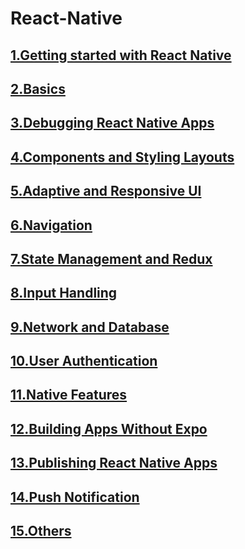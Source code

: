 # React-Native
## [1.Getting started with React Native](https://github.com/sibaprasad12/React-Native/blob/main/UdemyTutorial/ReadMe/1.gettingStarted.md)
## [2.Basics](https://github.com/sibaprasad12/React-Native/blob/main/UdemyTutorial/ReadMe/2.basics.md)
## [3.Debugging React Native Apps](https://github.com/sibaprasad12/React-Native/blob/main/UdemyTutorial/ReadMe/3.debugging.md)
## [4.Components and Styling Layouts](https://github.com/sibaprasad12/React-Native/blob/main/UdemyTutorial/ReadMe/4.buildingBlocks.md)
## [5.Adaptive and Responsive UI](https://github.com/sibaprasad12/React-Native/blob/main/UdemyTutorial/ReadMe/5.responsiveui.md)
## [6.Navigation](https://github.com/sibaprasad12/React-Native/blob/main/UdemyTutorial/ReadMe/6.navigation.md)
## [7.State Management and Redux](https://github.com/sibaprasad12/React-Native/blob/main/UdemyTutorial/ReadMe/7.stateManagementAndRedux.md)
## [8.Input Handling](https://github.com/sibaprasad12/React-Native/blob/main/UdemyTutorial/ReadMe/8.userInput.md)
## [9.Network and Database](https://github.com/sibaprasad12/React-Native/blob/main/UdemyTutorial/ReadMe/9.networkAndDatabase.md)
## [10.User Authentication](https://github.com/sibaprasad12/React-Native/blob/main/UdemyTutorial/ReadMe/10.userAuthentication.md)
## [11.Native Features](https://github.com/sibaprasad12/React-Native/blob/main/UdemyTutorial/ReadMe/11.nativeFeatures.md)
## [12.Building Apps Without Expo](https://github.com/sibaprasad12/React-Native/blob/main/UdemyTutorial/ReadMe/12.buildingAppsWithoutExpo.md)
## [13.Publishing React Native Apps](https://github.com/sibaprasad12/React-Native/blob/main/UdemyTutorial/ReadMe/13.publishingRnApps.md)
## [14.Push Notification](https://github.com/sibaprasad12/React-Native/blob/main/UdemyTutorial/ReadMe/14.pushNotification.md)
## [15.Others]()